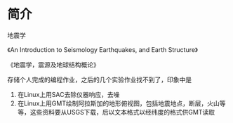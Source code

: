 # 简介

地震学

《An Introduction to Seismology Earthquakes, and Earth Structure》

《地震学，震源及地球结构概论》

存储个人完成的编程作业，之后的几个实验作业找不到了，印象中是

1. 在Linux上用SAC去除仪器响应，去噪
2. 在Linux上用GMT绘制阿拉斯加的地形俯视图，包括地震地点，断层，火山等等，这些资料要从USGS下载，后以文本格式以经纬度的格式供GMT读取
